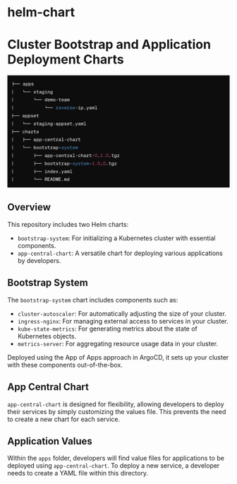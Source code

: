 # helm-chart
# Cluster Bootstrap and Application Deployment Charts

![folder tree](./folder-tree.png)



## Overview
This repository includes two Helm charts:

- `bootstrap-system`: For initializing a Kubernetes cluster with essential components.
- `app-central-chart`: A versatile chart for deploying various applications by developers.

## Bootstrap System

The `bootstrap-system` chart includes components such as:
- `cluster-autoscaler`: For automatically adjusting the size of your cluster.
- `ingress-nginx`: For managing external access to services in your cluster.
- `kube-state-metrics`: For generating metrics about the state of Kubernetes objects.
- `metrics-server`: For aggregating resource usage data in your cluster.

Deployed using the App of Apps approach in ArgoCD, it sets up your cluster with these components out-of-the-box.

## App Central Chart

`app-central-chart` is designed for flexibility, allowing developers to deploy their services by simply customizing the values file. This prevents the need to create a new chart for each service.

## Application Values

Within the `apps` folder, developers will find value files for applications to be deployed using `app-central-chart`. To deploy a new service, a developer needs to create a YAML file within this directory.

